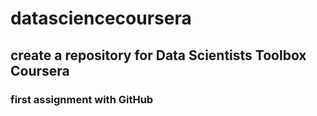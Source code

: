 # datasciencecoursera
## create a repository for Data Scientists Toolbox Coursera
### first assignment with GitHub
